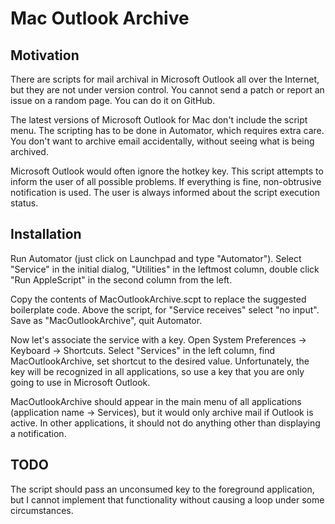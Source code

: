 # Mac Outlook Archive

## Motivation

There are scripts for mail archival in Microsoft Outlook all over the
Internet, but they are not under version control. You cannot send a patch
or report an issue on a random page. You can do it on GitHub.

The latest versions of Microsoft Outlook for Mac don't include the script
menu. The scripting has to be done in Automator, which requires extra
care. You don't want to archive email accidentally, without seeing what
is being archived.

Microsoft Outlook would often ignore the hotkey key. This script attempts
to inform the user of all possible problems. If everything is fine,
non-obtrusive notification is used. The user is always informed about the
script execution status.

## Installation

Run Automator (just click on Launchpad and type "Automator"). Select
"Service" in the initial dialog, "Utilities" in the leftmost column,
double click "Run AppleScript" in the second column from the left.

Copy the contents of MacOutlookArchive.scpt to replace the suggested
boilerplate code. Above the script, for "Service receives" select "no
input". Save as "MacOutlookArchive", quit Automator.

Now let's associate the service with a key. Open System Preferences ->
Keyboard -> Shortcuts. Select "Services" in the left column, find
MacOutlookArchive, set shortcut to the desired value. Unfortunately, the
key will be recognized in all applications, so use a key that you are
only going to use in Microsoft Outlook.

MacOutlookArchive should appear in the main menu of all applications
(application name -> Services), but it would only archive mail if Outlook
is active. In other applications, it should not do anything other than
displaying a notification.

## TODO

The script should pass an unconsumed key to the foreground application,
but I cannot implement that functionality without causing a loop under
some circumstances.
